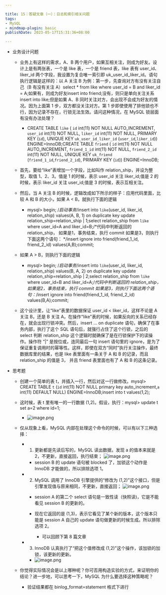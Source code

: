 ```yaml
---

title: 15｜答疑文章（一）：日志和索引相关问题
tags:
- MySQL
- mindmap-plugin: basic
publishDate: 2023-05-17T15:31:36+08:00

---
```


- 业务设计问题

    - 业务上有这样的需求，A、B 两个用户，如果互相关注，则成为好友。设计上是有两张表，一个是 like 表，一个是 friend 表，like 表有 user_id、liker_id 两个字段，我设置为复合唯一索引即 uk_user_id_liker_id。语句执行逻辑是这样的：以 A 关注 B 为例：第一步，先查询对方有没有关注自己（B 有没有关注 A）select * from like where user_id = B and liker_id = A;如果有，则成为好友insert into friend;没有，则只是单向关注关系insert into like;但是如果 A、B 同时关注对方，会出现不会成为好友的情况。因为上面第 1 步，双方都没关注对方。第 1 步即使使用了排他锁也不行，因为记录不存在，行锁无法生效。请问这种情况，在 MySQL 锁层面有没有办法处理？
        - CREATE TABLE `like` ( `id` int(11) NOT NULL AUTO_INCREMENT, `user_id` int(11) NOT NULL, `liker_id` int(11) NOT NULL, PRIMARY KEY (`id`), UNIQUE KEY `uk_user_id_liker_id` (`user_id`,`liker_id`)) ENGINE=InnoDB;CREATE TABLE `friend` ( `id` int(11) NOT NULL AUTO_INCREMENT, `friend_1_id` int(11) NOT NULL, `friend_2_id` int(11) NOT NULL, UNIQUE KEY `uk_friend` (`friend_1_id`,`friend_2_id`), PRIMARY KEY (`id`)) ENGINE=InnoDB;


    - 首先，要给“like”表增加一个字段，比如叫作 relation_ship，并设为整型，取值 1、2、3。值是 1 的时候，表示 user_id 关注 liker_id;值是 2 的时候，表示 liker_id 关注 user_id;值是 3 的时候，表示互相关注。


    - 然后，当 A 关注 B 的时候，逻辑改成如下所示的样子：应用代码里面，比较 A 和 B 的大小，如果 A < B，就执行下面的逻辑
        - mysql> begin; /*启动事务*/insert into `like`(user_id, liker_id, relation_ship) values(A, B, 1) on duplicate key update relation_ship=relation_ship | 1;select relation_ship from `like` where user_id=A and liker_id=B;/*代码中判断返回的 relation_ship， 如果是1，事务结束，执行 commit 如果是3，则执行下面这两个语句： */insert ignore into friend(friend_1_id, friend_2_id) values(A,B);commit;


    - 如果 A > B，则执行下面的逻辑
        - mysql> begin; /*启动事务*/insert into `like`(user_id, liker_id, relation_ship) values(B, A, 2) on duplicate key update relation_ship=relation_ship | 2;select relation_ship from `like` where user_id=B and liker_id=A;/*代码中判断返回的 relation_ship， 如果是2，事务结束，执行 commit 如果是3，则执行下面这两个语句：*/insert ignore into friend(friend_1_id, friend_2_id) values(B,A);commit;


    - 这个设计里，让“like”表里的数据保证 user_id < liker_id，这样不论是 A 关注 B，还是 B 关注 A，在操作“like”表的时候，如果反向的关系已经存在，就会出现行锁冲突。然后，insert … on duplicate 语句，确保了在事务内部，执行了这个 SQL 语句后，就强行占住了这个行锁，之后的 select 判断 relation_ship 这个逻辑时就确保了是在行锁保护下的读操作。操作符 “|” 是按位或，连同最后一句 insert 语句里的 ignore，是为了保证重复调用时的幂等性。这样，即使在双方“同时”执行关注操作，最终数据库里的结果，也是 like 表里面有一条关于 A 和 B 的记录，而且 relation_ship 的值是 3， 并且 friend 表里面也有了 A 和 B 的这条记录。

- 思考题

    - 创建一个简单的表 t，并插入一行，然后对这一行做修改。mysql> CREATE TABLE `t` (`id` int(11) NOT NULL primary key auto_increment,`a` int(11) DEFAULT NULL) ENGINE=InnoDB;insert into t values(1,2);


    - 这时候，表 t 里有唯一的一行数据 (1,2)。假设，执行：mysql> update t set a=2 where id=1;
        - ![image.png](https://cdn.jsdelivr.net/gh/11ze/static/images/mysql45-15-1.png)



    - 仅从现象上看，MySQL 内部在处理这个命令的时候，可以有以下三种选择：

        - 1. 更新都是先读后写的，MySQL 读出数据，发现 a 的值本来就是 2，不更新，直接返回，执行结束；
            ![image.png](https://cdn.jsdelivr.net/gh/11ze/static/images/mysql45-15-2.png)

            - session B 的 update 语句被 blocked 了，加锁这个动作是 InnoDB 才能做的，所以排除选项 1。


        - 2. MySQL 调用了 InnoDB 引擎提供的“修改为 (1,2)”这个接口，但是引擎发现值与原来相同，不更新，直接返回；
            ![image.png](https://cdn.jsdelivr.net/gh/11ze/static/images/mysql45-15-3.png)


            - session A 的第二个 select 语句是一致性读（快照读)，它是不能看见 session B 的更新的。


            - 现在它返回的是 (1,3)，表示它看见了某个新的版本，这个版本只能是 session A 自己的 update 语句做更新的时候生成。所以排除选项 2。
                - 可以回顾下第 8 篇文章


        - 3. InnoDB 认真执行了“把这个值修改成 (1,2)"这个操作，该加锁的加锁，该更新的更新。
            - ![image.png](https://cdn.jsdelivr.net/gh/11ze/static/images/mysql45-15-4.png)



    - 你觉得实际情况会是以上哪种呢？你可否用构造实验的方式，来证明你的结论？进一步地，可以思考一下，MySQL 为什么要选择这种策略呢？
        - 验证结果都在 binlog_format=statement 格式下进行
